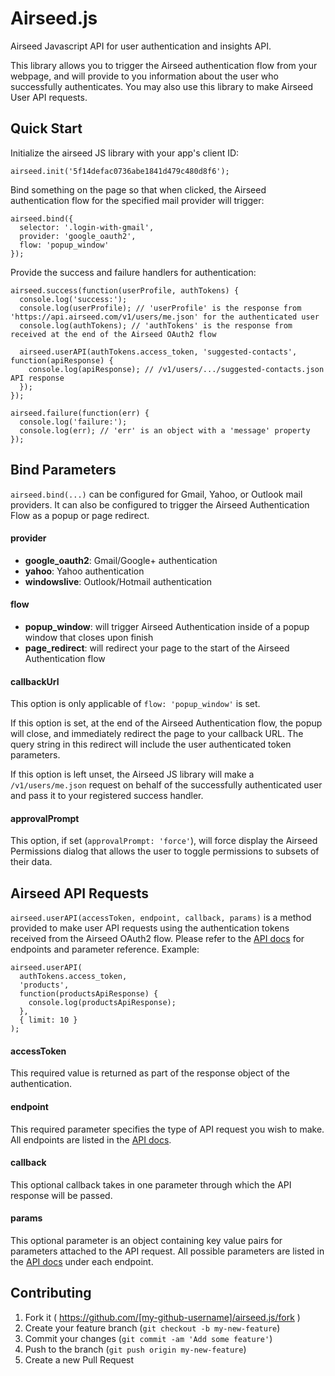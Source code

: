 # Airseed.js

Airseed Javascript API for user authentication and insights API.

This library allows you to trigger the Airseed authentication flow from your webpage, and will provide to you information about the user who successfully authenticates. You may also use this library to make Airseed User API requests.

## Quick Start

Initialize the airseed JS library with your app's client ID:

    airseed.init('5f14defac0736abe1841d479c480d8f6');

Bind something on the page so that when clicked, the Airseed authentication flow for the specified mail provider will trigger:

    airseed.bind({
      selector: '.login-with-gmail',
      provider: 'google_oauth2',
      flow: 'popup_window'
    });

Provide the success and failure handlers for authentication:

    airseed.success(function(userProfile, authTokens) {
      console.log('success:');
      console.log(userProfile); // 'userProfile' is the response from 'https://api.airseed.com/v1/users/me.json' for the authenticated user
      console.log(authTokens); // 'authTokens' is the response from received at the end of the Airseed OAuth2 flow

      airseed.userAPI(authTokens.access_token, 'suggested-contacts', function(apiResponse) {
        console.log(apiResponse); // /v1/users/.../suggested-contacts.json API response
      });
    });

    airseed.failure(function(err) {
      console.log('failure:');
      console.log(err); // 'err' is an object with a 'message' property
    });

## Bind Parameters

`airseed.bind(...)` can be configured for Gmail, Yahoo, or Outlook mail providers. It can also be configured to trigger the Airseed Authentication Flow as a popup or page redirect.

#### provider

- **google_oauth2**: Gmail/Google+ authentication
- **yahoo**: Yahoo authentication
- **windowslive**: Outlook/Hotmail authentication

#### flow

- **popup_window**: will trigger Airseed Authentication inside of a popup window that closes upon finish
- **page_redirect**: will redirect your page to the start of the Airseed Authentication flow

#### callbackUrl

This option is only applicable of `flow: 'popup_window'` is set.

If this option is set, at the end of the Airseed Authentication flow, the popup will close, and immediately redirect the page to your callback URL. The query string in this redirect will include the user authenticated token parameters.

If this option is left unset, the Airseed JS library will make a `/v1/users/me.json` request on behalf of the successfully authenticated user and pass it to your registered success handler.

#### approvalPrompt

This option, if set (`approvalPrompt: 'force'`), will force display the Airseed Permissions dialog that allows the user to toggle permissions to subsets of their data.

## Airseed API Requests

`airseed.userAPI(accessToken, endpoint, callback, params)` is a method provided to make user API requests using the authentication tokens received from the Airseed OAuth2 flow. Please refer to the [API docs](https://www.airseed.com/api/docs) for endpoints and parameter reference. Example:
  
    airseed.userAPI(
      authTokens.access_token,
      'products',
      function(productsApiResponse) {
        console.log(productsApiResponse);
      },
      { limit: 10 }
    );

#### accessToken

This required value is returned as part of the response object of the authentication.

#### endpoint

This required parameter specifies the type of API request you wish to make. All endpoints are listed in the [API docs](https://www.airseed.com/api/docs).

#### callback

This optional callback takes in one parameter through which the API response will be passed.

#### params

This optional parameter is an object containing key value pairs for parameters attached to the API request. All possible parameters are listed in the [API docs](https://www.airseed.com/api/docs) under each endpoint.

## Contributing

1. Fork it ( https://github.com/[my-github-username]/airseed.js/fork )
2. Create your feature branch (`git checkout -b my-new-feature`)
3. Commit your changes (`git commit -am 'Add some feature'`)
4. Push to the branch (`git push origin my-new-feature`)
5. Create a new Pull Request


